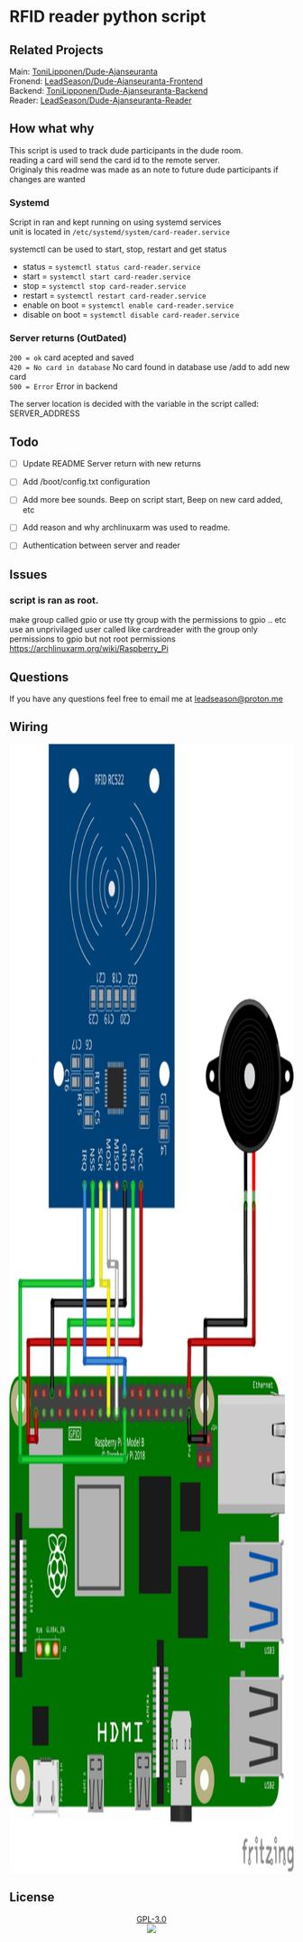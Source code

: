 # RFID reader python script


## Related Projects
Main:    [ToniLipponen/Dude-Ajanseuranta](https://github.com/ToniLipponen/Dude-Ajanseuranta)  
Fronend: [LeadSeason/Dude-Ajanseuranta-Frontend](https://github.com/LeadSeason/Dude-Ajanseuranta-Frontend)  
Backend: [ToniLipponen/Dude-Ajanseuranta-Backend](https://github.com/ToniLipponen/Dude-Ajanseuranta-Backend)  
Reader:  [LeadSeason/Dude-Ajanseuranta-Reader](https://github.com/LeadSeason/Dude-Ajanseuranta-Reader)


## How what why
This script is used to track dude participants in the dude room.  
reading a card will send the card id to the remote server.  
Originaly this readme was made as an note to future dude participants if changes are wanted

### Systemd
Script in ran and kept running on  using systemd services  
unit is located in `/etc/systemd/system/card-reader.service`  

systemctl can be used to start, stop, restart and get status  
- status = `systemctl status card-reader.service`  
- start = `systemctl start card-reader.service`  
- stop = `systemctl stop card-reader.service`  
- restart = `systemctl restart card-reader.service`  
- enable on boot = `systemctl enable card-reader.service`  
- disable on boot = `systemctl disable card-reader.service`  

### Server returns (OutDated)
`200 = ok` card acepted and saved  
`420 = No card in database` No card found in database use /add to add new card  
`500 = Error` Error in backend  

The server location is decided with the variable in the script called: SERVER_ADDRESS


## Todo
- [ ] Update README Server return with new returns
- [ ] Add /boot/config.txt configuration
- [ ] Add more bee sounds. Beep on script start, Beep on new card added, etc
- [ ] Add reason and why archlinuxarm was used to readme.
- [ ] Authentication between server and reader


## Issues

### script is ran as root.
make group called gpio or use tty group with the permissions to gpio .. etc
use an unprivilaged user called like cardreader with the group
only permissions to gpio but not root permissions
https://archlinuxarm.org/wiki/Raspberry_Pi


## Questions
If you have any questions feel free to email me at <a href="mailto:leadseason@proton.me">leadseason@proton.me</a>


## Wiring
<p  align="center">
  <img style="height: 50vh;" src="https://raw.githubusercontent.com/LeadSeason/Dude-Ajanseuranta-Reader/main/CardReaderWiring.png">
</p>


## License
<p align="center">
  <a href="https://www.gnu.org/licenses/gpl-3.0.en.html">GPL-3.0</a>
  <br>
  <img href="https://www.gnu.org/licenses/gpl-3.0.en.html" src="https://www.gnu.org/graphics/gplv3-127x51.png">
</p>
